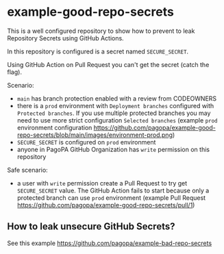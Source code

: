 # example-good-repo-secrets

This is a well configured repository to show how to prevent to leak Repository Secrets using GitHub Actions.

In this repository is configured is a secret named `SECURE_SECRET`.

Using GitHub Action on Pull Request you can't get the secret (catch the flag).

Scenario:
- `main` has branch protection enabled with a review from CODEOWNERS
- there is a `prod` environment with `Deployment branches` configured with `Protected branches`. If you use multiple protected branches you may need to use more strict configuration `Selected branches` (example `prod` environment configuration https://github.com/pagopa/example-good-repo-secrets/blob/main/images/environment-prod.png)
- `SECURE_SECRET` is configured on `prod` environment
- anyone in PagoPA GitHub Organization has `write` permission on this repository

Safe scenario:
- a user with `write` permission create a Pull Request to try get `SECURE_SECRET` value. The GitHub Action fails to start because only a protected branch can use `prod` environment (example Pull Request https://github.com/pagopa/example-good-repo-secrets/pull/1)

## How to leak unsecure GitHub Secrets?

See this example https://github.com/pagopa/example-bad-repo-secrets
